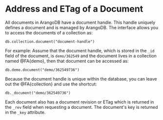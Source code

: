 <a name="address_and_etag_of_a_document"></a>
# Address and ETag of a Document

All documents in ArangoDB have a document handle. This handle uniquely defines a
document and is managed by ArangoDB. The interface allows you to access the
documents of a collection as:

    db.collection.document("document-handle")

For example: Assume that the document handle, which is stored in the `_id` field
of the document, is `demo/362549` and the document lives in a collection
named @FA{demo}, then that document can be accessed as:

    db.demo.document("demo/362549736")

Because the document handle is unique within the database, you
can leave out the @FA{collection} and use the shortcut:

    db._document("demo/362549736")

Each document also has a document revision or ETag which is returned in the
`_rev` field when requesting a document. The document's key is returned in the
`_key` attribute.
